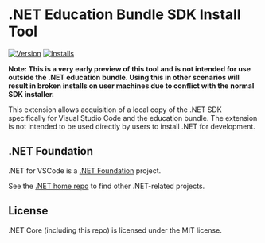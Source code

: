 # .NET Education Bundle SDK Install Tool

[![Version](https://ms-dotnettools.gallerycdn.vsassets.io/extensions/ms-dotnettools/vscode-dotnet-runtime/1.6.0/1667237254317/Microsoft.VisualStudio.Services.Icons.Default)](https://marketplace.visualstudio.com/items?itemName=ms-dotnettools.vscode-dotnet-sdk) [![Installs](https://ms-dotnettools.gallerycdn.vsassets.io/extensions/ms-dotnettools/vscode-dotnet-runtime/1.6.0/1667237254317/Microsoft.VisualStudio.Services.Icons.Default)](https://marketplace.visualstudio.com/items?itemName=ms-dotnettools.vscode-dotnet-sdk)

**Note: This is a very early preview of this tool and is not intended for use outside the .NET education bundle. Using this in other scenarios will result in broken installs on user machines due to conflict with the normal SDK installer.**

This extension allows acquisition of a local copy of the .NET SDK specifically for Visual Studio Code and the education bundle. The extension is not intended to be used directly by users to install .NET for development.

## .NET Foundation

.NET for VSCode is a [.NET Foundation](https://www.dotnetfoundation.org/projects) project.

See the [.NET home repo](https://github.com/Microsoft/dotnet) to find other .NET-related projects.

## License

.NET Core (including this repo) is licensed under the MIT license.
